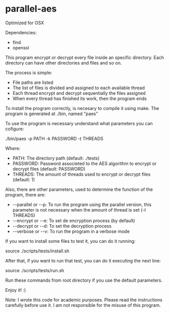 # parallel-aes

Optimized for OSX

Dependencies:
* find
* openssl

This program encrypt or decrypt every file inside an specific directory.
Each directory can have other directories and files and so on.

The process is simple:
* File paths are listed
* The list of files is divided and assigned to each available thread
* Each thread encrypt and decrypt sequentially the files assigned
* When every thread has finished its work, then the program ends

To install the program correctly, is necesary to compile it using make.
The program is generated at ./bin, named "paes"

To use the program is necessary understand what parameters you can cofigure:

./bin/paes -p PATH -k PASSWORD -t THREADS

Where:

* PATH: The directory path (default: ./tests)
* PASSWORD: Password associeted to the AES algorithm to encrypt or decrypt files (default: PASSWORD)
* THREADS: The amount of threads used to encrypt or decrypt files (default: 1)

Also, there are other parameters, used to determine the function of the program, there are:

* --parallel or --p: To run the program using the parallel version, this parameter is not necessary when the amount of thread is set (-t THREADS)
* --encrypt or --e: To set de encryption process (by default)
* --decrypt or --d: To set the decryption process
* --verbose or --v: To run the program in a verbose mode

If you want to install some files to test it, you can do it running:

source ./scripts/tests/install.sh

After that, if you want to run that test, you can do it executing the next line:

source ./scripts/tests/run.sh

Run these commands from root directory if you use the default parameters.

Enjoy it! :)

Note: I wrote this code for academic purposes. Please read the instructions carefully before use it.
I am not responsible for the misuse of this program.